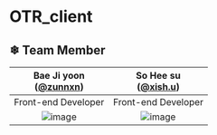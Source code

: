 # OTR_client
## ❄ Team Member 
|Bae Ji yoon <br/>([@zunnxn](https://github.com/Jiyoongrace))|So Hee su<br/>([@xish.u](https://github.com/HeesuSoh))
|:----------:|:----------:|
|Front-end Developer|Front-end Developer|
|![image](https://user-images.githubusercontent.com/88182667/180170934-2ebd4f68-e2b2-4005-929b-4560441d3ba5.png)|![image](https://user-images.githubusercontent.com/88182667/180170803-6dca6df6-a5a4-4f1a-bc34-25c433c8cd17.png)

